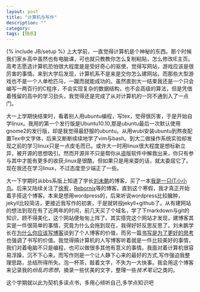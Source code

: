 ```yaml
---
layout: post
title: "计算机与写作"
description: ""
category: 
tags: [随感]
---
```

{% include JB/setup %}
 上大学前，一直觉得计算机是个神秘的东西。那个时候我们家乡高中虽然也有电脑课，可也就只教教你怎么复制粘贴，怎么修改IE主页。高考志愿选计算机恐怕很大程度是是受好奇心的驱使，觉得写网站，游戏应该是很厉害的事情。来到大学后发现，计算机系不是来是交你怎么建网站，而那些大型游戏也不是一个人单枪匹马，一蹴而就能成功的。虽然直到大一结束我还是一个只会编写一两百行的C程序，不会实现复杂的数据结构，也不会高级的算法，但是凭借着残留的高中的学习劲头，我觉得还是完成了从对计算机的一窍不通到入了一点门。

 大一上学期快结束时，看着别人用ubuntu编程，写tex，觉得很厉害，于是开始自学linux。我用的第一个发行版是Ubuntu10.10,那是ubuntu最后一次默认使用gnome2的发行版，却是我觉得最舒服的ubuntu。从用wubi安装ubuntu到熬夜配置Tex中文字体，后来又断断续续地学了vim与bash。到大二做操作系统实验却发现之前的学习linux只是一点皮毛而已。或许大一时用linux很大程度是想标新立异，被开源的思想吸引。然而开源并不只是帮你从盗版软件中解救出来，你只有参与其中才能有更多的收获;linux是很酷，但如果只是用来耍的话，就太委屈它了。现在我还在学习linux，不过态度至少端正了一些。

 大一下学期时从bbs系版上知道了学长[刘未鹏](http://mindhacks.cn/)的博客，买了一本[我是一只IT小小鸟](http://book.douban.com/subject/4006425/)。后来又陆续关注了[徐宥](http://blog.youxu.info/)，[Rebornix](http://www.rebornix.com/)等的博客。直到这个寒假，我才真正开始着手搭这个博客。本来是想用wordpress的，后来听说wordpress比较臃肿，jekyll比较简洁，更接近我写作的初衷，于是就转投jekyll+github了。从有建网站的想法到现在有了近两年的时间，前几天买了个域名，学了下markdown与git的知识，顾不得美化，这个网站便匆匆上阵了。其实搭完这个网站才发现，建博客其实是一件很简单的事情，究竟为什么会拖到现在，我得好好反思反思了。刘未鹏学长在[为什么你应该写博客](http://mindhacks.cn/2009/02/15/why-you-should-start-blogging-now/)谈到了个人博客的价值，而另一篇[书写是为了更好的思考](http://mindhacks.cn/2009/02/09/writing-is-better-thinking/)也强调了书写的价值。我觉得搞计算机的人写博客听着就是一件比较美好的事情，我们对着电脑不只是编程，也可以做很多其他有意义的事情。我面对着计算机很容易浮躁，沉不下心来。而写作则是一个让人静下心来的最好的方式,写作强迫我整理思路，总结所得所失。泡一杯茶，敲着文字，不失为一大快事。我会用这个博客来记录我的*纷乱的思想*，摘录一些优美的文字，整理一些*技术笔记*之类的。

  这个学期就以此为契机多读点书，多用心倾听自己,多学点知识吧
